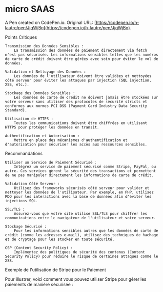 # micro SAAS

A Pen created on CodePen.io. Original URL: [https://codepen.io/h-lautre/pen/JjqWjBq](https://codepen.io/h-lautre/pen/JjqWjBq).

Points Critiques

    Transmission des Données Sensibles :
        La transmission des données de paiement directement via fetch n'est pas sécurisée. Les informations sensibles telles que les numéros de carte de crédit doivent être gérées avec soin pour éviter le vol de données.

    Validation et Nettoyage des Données :
        Les données de l'utilisateur doivent être validées et nettoyées côté serveur pour éviter les attaques par injection (SQL injection, XSS, etc.).

    Stockage des Données Sensibles :
        Les données de carte de crédit ne doivent jamais être stockées sur votre serveur sans utiliser des protocoles de sécurité stricts et conformes aux normes PCI DSS (Payment Card Industry Data Security Standard).

    Utilisation de HTTPS :
        Toutes les communications doivent être chiffrées en utilisant HTTPS pour protéger les données en transit.

    Authentification et Autorisation :
        Mettre en place des mécanismes d'authentification et d'autorisation pour sécuriser les accès aux ressources sensibles.

Recommandations

    Utiliser un Service de Paiement Sécurisé :
        Intégrez un service de paiement sécurisé comme Stripe, PayPal, ou autre. Ces services gèrent la sécurité des transactions et permettent de ne pas manipuler directement les informations de carte de crédit.

    Validation Côté Serveur :
        Utilisez des frameworks sécurisés côté serveur pour valider et nettoyer les données de l'utilisateur. Par exemple, en PHP, utilisez PDO pour les interactions avec la base de données afin d'éviter les injections SQL.

    SSL/TLS :
        Assurez-vous que votre site utilise SSL/TLS pour chiffrer les communications entre le navigateur de l'utilisateur et votre serveur.

    Stockage Sécurisé :
        Pour les informations sensibles autres que les données de carte de crédit (comme les adresses e-mail), utilisez des techniques de hachage et de cryptage pour les stocker en toute sécurité.

    CSP (Content Security Policy) :
        Implémentez des politiques de sécurité des contenus (Content Security Policy) pour réduire le risque de certaines attaques comme le XSS.

Exemple de l'utilisation de Stripe pour le Paiement

Pour illustrer, voici comment vous pouvez utiliser Stripe pour gérer les paiements de manière sécurisée :